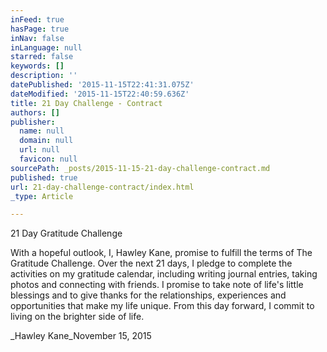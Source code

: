 ```yaml
---
inFeed: true
hasPage: true
inNav: false
inLanguage: null
starred: false
keywords: []
description: ''
datePublished: '2015-11-15T22:41:31.075Z'
dateModified: '2015-11-15T22:40:59.636Z'
title: 21 Day Challenge - Contract
authors: []
publisher:
  name: null
  domain: null
  url: null
  favicon: null
sourcePath: _posts/2015-11-15-21-day-challenge-contract.md
published: true
url: 21-day-challenge-contract/index.html
_type: Article

---
```

21 Day Gratitude Challenge

With a hopeful outlook, I, Hawley Kane, promise to fulfill the terms
of The Gratitude Challenge. Over the next 21 days, I pledge to complete the
activities on my gratitude calendar, including writing journal entries, taking
photos and connecting with friends. I promise to take note of life's little blessings
and to give thanks for the relationships, experiences and opportunities that make
my life unique. From this day forward, I commit to living on the brighter side of life.

_Hawley Kane_November 15, 2015
